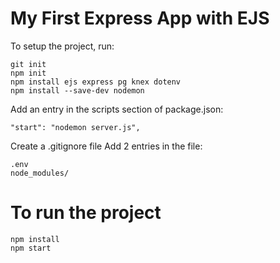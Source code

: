 # My First Express App with EJS

To setup the project, run: 

```
git init
npm init
npm install ejs express pg knex dotenv
npm install --save-dev nodemon
```

Add an entry in the scripts section of package.json:
```
"start": "nodemon server.js",
```

Create a .gitignore file
Add 2 entries in the file:
```
.env
node_modules/
```

# To run the project
```
npm install
npm start
```
